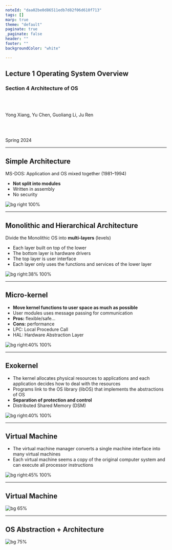 ```yaml
---
noteId: "daa02be0d86511edb7d82f06d610f713"
tags: []
marp: true
theme: "default"
paginate: true
_paginate: false
header: ""
footer: ""
backgroundColor: "white"

---
```


<!-- theme: gaia -->
<!-- page_number: true -->
<!-- _class: lead -->

## Lecture 1 Operating System Overview

### Section 4 Architecture of OS

<br>
<br>

Yong Xiang, Yu Chen, Guoliang Li, Ju Ren

<br>
<br>

Spring 2024

---
## Simple Architecture
MS-DOS: Application and OS mixed together (1981–1994)
- **Not split into modules**
- Written in assembly
- No security

![bg right 100%](./figs/msdos.png)


---
## Monolithic and Hierarchical Architecture
Divide the Monolithic OS into **multi-layers** (levels)
- Each layer built on top of the lower
- The bottom layer is hardware drivers
- The top layer is user interface
- Each layer only uses the functions and services of the lower layer

![bg right:38% 100%](./figs/multi-level-os-arch.png)


---
## Micro-kernel
- **Move kernel functions to user space as much as possible**
- User modules uses message passing for communication
- **Pros:** flexible/safe...
- **Cons:** performance
- LPC: Local Procedure Call
- HAL: Hardware Abstraction Layer 

![bg right:40% 100%](./figs/microkernel-arch.png)

---
## Exokernel
- The kernel allocates physical resources to applications and each application decides how to deal with the resources
- Programs link to the OS library (libOS) that implements the  abstractions of OS
- **Separation of protection and control**
- Distributed Shared Memory (DSM)

![bg right:40% 100%](./figs/exokernel-arch.png)


---
## Virtual Machine
- The virtual machine manager converts a single machine interface into many virtual machines
- Each virtual machine seems a copy of the original computer system and can execute all processor instructions

![bg right:45% 100%](./figs/vmm-arch.png)

---
## Virtual Machine 


![bg 65%](./figs/vmm-arch-view2.png)

---
## OS Abstraction + Architecture

![bg 75%](./figs/os-env.png)
